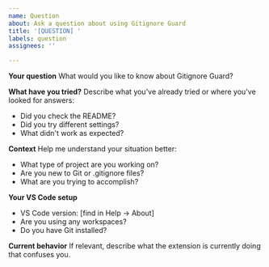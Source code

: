 ```yaml
---
name: Question
about: Ask a question about using Gitignore Guard
title: '[QUESTION] '
labels: question
assignees: ''

---
```


**Your question**
What would you like to know about Gitignore Guard?

**What have you tried?**
Describe what you've already tried or where you've looked for answers:
- Did you check the README?
- Did you try different settings?
- What didn't work as expected?

**Context**
Help me understand your situation better:
- What type of project are you working on?
- Are you new to Git or .gitignore files?
- What are you trying to accomplish?

**Your VS Code setup**
- VS Code version: [find in Help → About]
- Are you using any workspaces?
- Do you have Git installed?

**Current behavior**
If relevant, describe what the extension is currently doing that confuses you.